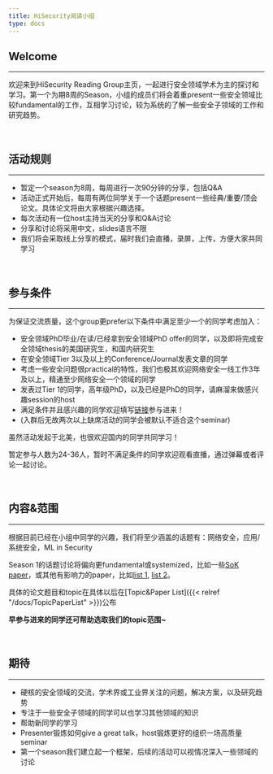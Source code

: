 ```yaml
---
title: HiSecurity阅读小组
type: docs
---
```


## Welcome
---
欢迎来到HiSecurity Reading Group主页，一起进行安全领域学术为主的探讨和学习。第一个为期8周的Season，小组的成员们将会着重present一些安全领域比较fundamental的工作，互相学习讨论，较为系统的了解一些安全子领域的工作和研究趋势。

&nbsp;

## 活动规则
---
* 暂定一个season为8周，每周进行一次90分钟的分享，包括Q&A
* 活动正式开始后，每周有两位同学关于一个话题present一些经典/重要/顶会论文。具体论文将由大家根据兴趣选择。
* 每次活动有一位host主持当天的分享和Q&A讨论
* 分享和讨论将采用中文，slides语言不限
* 我们将会采取线上分享的模式，届时我们会直播，录屏，上传，方便大家共同学习

&nbsp;

## 参与条件
---

为保证交流质量，这个group更prefer以下条件中满足至少一个的同学考虑加入：
* 安全领域PhD毕业/在读/已经拿到安全领域PhD offer的同学，以及即将完成安全领域thesis的美国研究生，和国内研究生
* 在安全领域Tier 3以及以上的Conference/Journal发表文章的同学
* 考虑一些安全问题很practical的特性，我们也极其欢迎网络安全一线工作3年及以上，精通至少网络安全一个领域的同学
* 发表过Tier 1的同学，高年级PhD，以及已经是PhD的同学，请麻溜来做感兴趣session的host
* 满足条件并且感兴趣的同学欢迎填写[链接](https://wj.qq.com/s2/9165586/91aa)参与进来！
* (入群后无故两次以上缺席活动的同学会被默认不适合这个seminar)

虽然活动发起于北美，也很欢迎国内的同学共同学习！

暂定参与人数为24-36人，暂时不满足条件的同学欢迎观看直播，通过弹幕或者评论一起讨论。

&nbsp;

## 内容&范围
---

根据目前已经在小组中同学的兴趣，我们将至少涵盖的话题有：网络安全，应用/系统安全，ML in Security

Season 1的话题讨论将偏向更fundamental或systemized，比如一些[SoK paper](https://oaklandsok.github.io/)，或其他有影响力的paper，比如[list 1](https://www.sec.cs.tu-bs.de/~konrieck/topnotch/sec_top100.html), [list 2](https://www.sec.cs.tu-bs.de/~konrieck/topnotch/sec_ntop100.html)。

具体的论文题目和topic在具体以后在[Topic&Paper List]({{< relref "/docs/TopicPaperList" >}})公布

**早参与进来的同学还可帮助选取我们的topic范围~**

&nbsp;

## 期待
---

* 硬核的安全领域的交流，学术界或工业界关注的问题，解决方案，以及研究趋势
* 专注于一些安全子领域的同学可以也学习其他领域的知识
* 帮助新同学的学习
* Presenter锻炼如何give a great talk，host锻炼更好的组织一场高质量seminar
* 第一个season我们建立起一个框架，后续的活动可以视情况深入一些领域的讨论

&nbsp;
